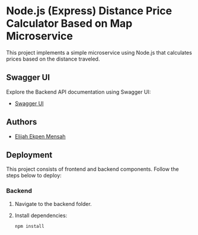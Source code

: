 # Node.js (Express) Distance Price Calculator Based on Map Microservice

This project implements a simple microservice using Node.js that calculates prices based on the distance traveled.

## Swagger UI

Explore the Backend API documentation using Swagger UI:

- [Swagger UI](http://localhost:3000/api-docs/)

## Authors

- [Elijah Ekpen Mensah](https://github.com/Elijah-apps/Nodejs-React-Distance-Price-Calculator-Based-On-Map-Microservice/tree/main)

## Deployment

This project consists of frontend and backend components. Follow the steps below to deploy:

### Backend

1. Navigate to the backend folder.

2. Install dependencies:

   ```bash
   npm install
